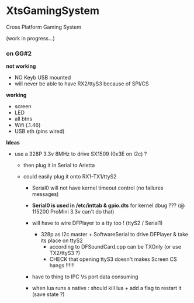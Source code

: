 # XtsGamingSystem
Cross Platform Gaming System

(work in progress...)

### on GG#2

**not working**

- NO Keyb USB mounted
- will never be able to have RX2/ttyS3 because of SPI/CS

**working**

- screen
- LED
- all btns
- Wifi (.1.46)
- USB eth (pins wired)

**Ideas**  

- use a 328P 3.3v 8MHz to drive SX1509 (0x3E on I2c) ?

  - then plug it in Serial to Arietta

  - could easily plug it onto RX1-TX1/ttyS2

    - Serial0 will not have kernel timeout control (no failures messages)
    - **Serial0 is used in /etc/inttab & gpio.dts** for kernel dbug ??? (@ 115200 ProMini 3.3v can't do that)
    - will have to wire DFPlayer to a tty too ! (ttyS2 / Serial1)
      - 328p as I2c master + SoftwareSerial to drive DFPlayer & take its place on ttyS2
        - according to DFSoundCard.cpp can be TXOnly (or use TX2/ttyS3 ?)
        - CHECK that opening ttyS3 doesn't makes Screen CS hangs !!!!!!

    - have to thing to IPC Vs port data consuming
    - when lua runs a native : should kill lua + add a flag to restart it (save state ?)

